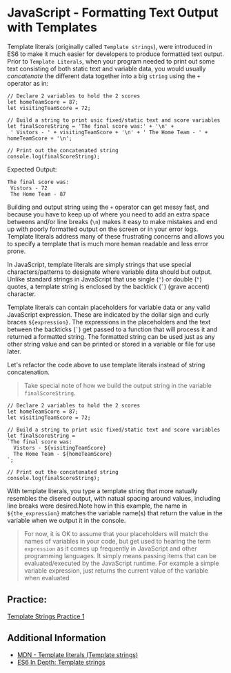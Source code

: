 # JavaScript - Formatting Text Output with Templates

Template literals (originally called `Template strings`), were introduced in ES6 to make it much easier for developers to produce formatted text output. Prior to `Template Literals`, when your program needed to print out some text consisting of both static text and variable data, you would usually *concatenate* the different data together into a big `string` using the `+` operator as in:

```
// Declare 2 variables to hold the 2 scores
let homeTeamScore = 87;
let visitingTeamScore = 72;

// Build a string to print usic fixed/static text and score variables
let finalScoreString = 'The final score was:' + '\n' + 
 ' Vistors - ' + visitingTeamScore + '\n' + ' The Home Team - ' + homeTeamScore + '\n';

// Print out the concatenated string
console.log(finalScoreString);
```
Expected Output:
```
The final score was:
 Vistors - 72
 The Home Team - 87
 ```
Building and output string using the `+` operator can get messy fast, and because you have to keep up of where you need to add an extra space betweens and/or line breaks (`\n`) makes it easy to make mistakes and end up with poorly formatted output on the screen or in your error logs. Template literals address many of these frustrating concerns and allows you to specify a template that is much more heman readable and less error prone. 

In JavaScript, template literals are simply strings that use special characters/patterns to designate where variable data should but output. Unlike standard strings in JavaScript that use single (`'`) or double (`"`) quotes, a template string is enclosed by the backtick (`` ` ``)  (grave accent) character.

Template literals can contain placeholders for variable data or any valid JavaScript expression. These are indicated by the dollar sign and curly braces `${expression}`. The expressions in the placeholders and the text between the backticks (`` ` ``) get passed to a function that will process it and returned a formatted string. The formatted string can be used just as any other string value and can be printed or stored in a variable or file for use later.


Let's refactor the code above to use template literals instead of string concatenation.
> Take special note of how we build the output string in the variable `finalScoreString`. 

```
// Declare 2 variables to hold the 2 scores
let homeTeamScore = 87;
let visitingTeamScore = 72;

// Build a string to print usic fixed/static text and score variables
let finalScoreString = 
`The final score was:
  Vistors - ${visitingTeamScore}
  The Home Team - ${homeTeamScore}
`;

// Print out the concatenated string
console.log(finalScoreString);
```
With template literals, you type a template string that more natually resembles the disered output, with natual spacing around values, including line breaks were desired.Note how in this example, the name in `${the_expression}` matches the variable name(s) that return the value in the variable when we output it in the console.

> For now, it is OK to assume that your placeholders will match the names of variables in your code, but get used to hearing the term `expression` as it comes up frequently in JavaScript and other programming languages. It simply means passing items that can be evaluated/executed by the JavaScript runtime. For example a simple variable expression, just returns the current value of the variable when evaluated

## Practice:
[Template Strings Practice 1](https://github.com/cs-fullstack-master/javascript-template-strings-ic2)


## Additional Information
- [MDN - Template literals (Template strings)](https://developer.mozilla.org/en-US/docs/Web/JavaScript/Reference/Template_literals)
- [ES6 In Depth: Template strings](https://hacks.mozilla.org/2015/05/es6-in-depth-template-strings-2/)
